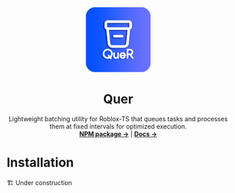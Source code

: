 <p align="center">
	<img width="150" height="150" src="https://raw.githubusercontent.com/Its-a-bit-random/Quer/main/Images/Icon.png" alt="Logo">
</p>

<h1 align="center"><b>Quer</b></h1>

<p align="center">
  Lightweight batching utility for Roblox-TS that queues tasks and processes them at fixed intervals for optimized execution.
  <br />
  <a href="https://www.npmjs.com/package/@rbxts-its-a-bit-random/quer"><strong>NPM package →</strong></a>
  |
  <a href="https://its-a-bit-random.github.io/QueR"><strong>Docs →</strong></a>
</p>



# Installation

🏗️ Under construction
